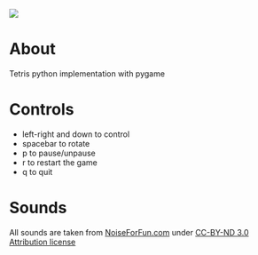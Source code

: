 
![](https://raw.githubusercontent.com/piotr-maker/tetris/master/graphics/icon.png)

# About
Tetris python implementation with pygame


# Controls

* left-right and down to control
* spacebar to rotate
* p to pause/unpause
* r to restart the game
* q to quit

# Sounds

All sounds are taken from [NoiseForFun.com](http://https://www.noiseforfun.com/) under [CC-BY-ND 3.0 Attribution license](http://creativecommons.org/licenses/by-nd/3.0/)
